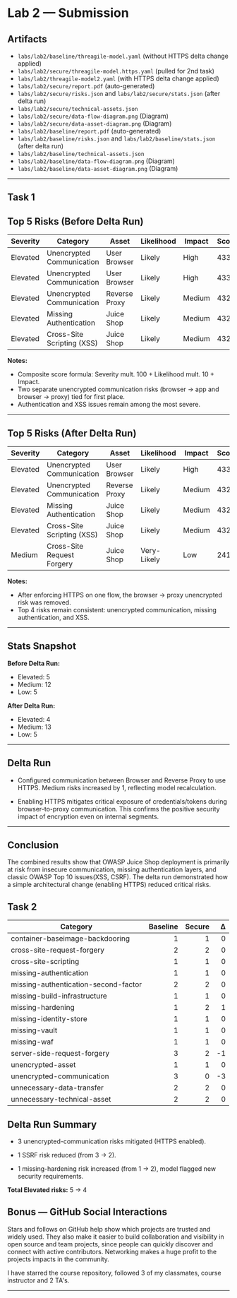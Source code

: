# Lab 2 — Submission

## Artifacts
- `labs/lab2/baseline/threagile-model.yaml` (without HTTPS delta change applied)
- `labs/lab2/secure/threagile-model.https.yaml` (pulled for 2nd task)
- `labs/lab2/threagile-model2.yaml` (with HTTPS delta change applied)
- `labs/lab2/secure/report.pdf` (auto-generated)
- `labs/lab2/secure/risks.json` and `labs/lab2/secure/stats.json` (after delta run)
- `labs/lab2/secure/technical-assets.json`
- `labs/lab2/secure/data-flow-diagram.png` (Diagram)
- `labs/lab2/secure/data-asset-diagram.png` (Diagram)
- `labs/lab2/baseline/report.pdf` (auto-generated)
- `labs/lab2/baseline/risks.json` and `labs/lab2/baseline/stats.json` (after delta run)
- `labs/lab2/baseline/technical-assets.json`
- `labs/lab2/baseline/data-flow-diagram.png` (Diagram)
- `labs/lab2/baseline/data-asset-diagram.png` (Diagram)

---

## Task 1

## Top 5 Risks (Before Delta Run)

| Severity   | Category                   | Asset        | Likelihood   | Impact | Score |
|------------|----------------------------|--------------|--------------|--------|-------|
| Elevated   | Unencrypted Communication  | User Browser | Likely       | High   | 433   |
| Elevated   | Unencrypted Communication  | User Browser | Likely       | High   | 433   |
| Elevated   | Unencrypted Communication  | Reverse Proxy| Likely       | Medium | 432   |
| Elevated   | Missing Authentication     | Juice Shop   | Likely       | Medium | 432   |
| Elevated   | Cross-Site Scripting (XSS) | Juice Shop   | Likely       | Medium | 432   |

**Notes:**  
- Composite score formula: Severity mult. 100 + Likelihood mult. 10 + Impact.  
- Two separate unencrypted communication risks (browser -> app and browser -> proxy) tied for first place.  
- Authentication and XSS issues remain among the most severe.  

---

## Top 5 Risks (After Delta Run)

| Severity   | Category                   | Asset        | Likelihood   | Impact | Score |
|------------|----------------------------|--------------|--------------|--------|-------|
| Elevated   | Unencrypted Communication  | User Browser | Likely       | High   | 433   |
| Elevated   | Unencrypted Communication  | Reverse Proxy| Likely       | Medium | 432   |
| Elevated   | Missing Authentication     | Juice Shop   | Likely       | Medium | 432   |
| Elevated   | Cross-Site Scripting (XSS) | Juice Shop   | Likely       | Medium | 432   |
| Medium     | Cross-Site Request Forgery | Juice Shop   | Very-Likely  | Low    | 241   |

**Notes:**  
- After enforcing HTTPS on one flow, the browser -> proxy unencrypted risk was removed.  
- Top 4 risks remain consistent: unencrypted communication, missing authentication, and XSS.  

---

## Stats Snapshot

**Before Delta Run:**  
- Elevated: 5  
- Medium: 12  
- Low: 5  

**After Delta Run:**  
- Elevated: 4  
- Medium: 13  
- Low: 5  

---

## Delta Run

- Configured communication between Browser and Reverse Proxy to use HTTPS. Medium risks increased by 1, reflecting model recalculation.  

- Enabling HTTPS mitigates critical exposure of credentials/tokens during browser-to-proxy communication. This confirms the positive security impact of encryption even on internal segments.  

---

## Conclusion

The combined results show that OWASP Juice Shop deployment is primarily at risk from insecure communication, missing authentication layers, and classic OWASP Top 10 issues(XSS, CSRF). The delta run demonstrated how a simple architectural change (enabling HTTPS) reduced critical risks.

## Task 2 

| Category | Baseline | Secure | Δ |
|---|---:|---:|---:|
| container-baseimage-backdooring | 1 | 1 | 0 |
| cross-site-request-forgery | 2 | 2 | 0 |
| cross-site-scripting | 1 | 1 | 0 |
| missing-authentication | 1 | 1 | 0 |
| missing-authentication-second-factor | 2 | 2 | 0 |
| missing-build-infrastructure | 1 | 1 | 0 |
| missing-hardening | 1 | 2 | 1 |
| missing-identity-store | 1 | 1 | 0 |
| missing-vault | 1 | 1 | 0 |
| missing-waf | 1 | 1 | 0 |
| server-side-request-forgery | 3 | 2 | -1 |
| unencrypted-asset | 1 | 1 | 0 |
| unencrypted-communication | 3 | 0 | -3 |
| unnecessary-data-transfer | 2 | 2 | 0 |
| unnecessary-technical-asset | 2 | 2 | 0 |

## Delta Run Summary

- 3 unencrypted-communication risks mitigated (HTTPS enabled).

- 1 SSRF risk reduced (from 3 -> 2).

- 1 missing-hardening risk increased (from 1 -> 2), model flagged new security requirements.

**Total Elevated risks:** 5 -> 4

## Bonus — GitHub Social Interactions

Stars and follows on GitHub help show which projects are trusted and widely used. They also make it easier to build collaboration and visibility in open source and team projects, since people can quickly discover and connect with active contributors. Networking makes a huge profit to the projects impacts in the community.

I have starred the course repository, followed 3 of my classmates, course instructor and 2 TA's. 

---



